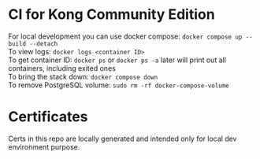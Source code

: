 # CI for Kong Community Edition

For local development you can use docker compose: `docker compose up --build --detach`  
To view logs: `docker logs <container ID>`  
To get container ID: `docker ps` or `docker ps -a` later will print out all containers, including exited ones  
To bring the stack down: `docker compose down`  
To remove PostgreSQL volume: `sudo rm -rf docker-compose-volume`  

# Certificates  
Certs in this repo are locally generated and intended only for local dev environment purpose.  